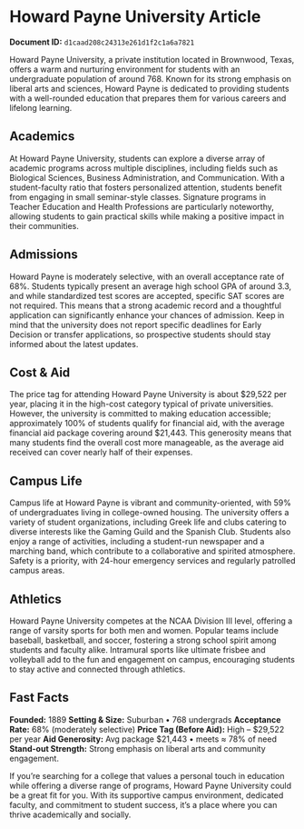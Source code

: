 # Howard Payne University Article

**Document ID:** `d1caad208c24313e261d1f2c1a6a7821`

Howard Payne University, a private institution located in Brownwood, Texas, offers a warm and nurturing environment for students with an undergraduate population of around 768. Known for its strong emphasis on liberal arts and sciences, Howard Payne is dedicated to providing students with a well-rounded education that prepares them for various careers and lifelong learning.

## Academics
At Howard Payne University, students can explore a diverse array of academic programs across multiple disciplines, including fields such as Biological Sciences, Business Administration, and Communication. With a student-faculty ratio that fosters personalized attention, students benefit from engaging in small seminar-style classes. Signature programs in Teacher Education and Health Professions are particularly noteworthy, allowing students to gain practical skills while making a positive impact in their communities.

## Admissions
Howard Payne is moderately selective, with an overall acceptance rate of 68%. Students typically present an average high school GPA of around 3.3, and while standardized test scores are accepted, specific SAT scores are not required. This means that a strong academic record and a thoughtful application can significantly enhance your chances of admission. Keep in mind that the university does not report specific deadlines for Early Decision or transfer applications, so prospective students should stay informed about the latest updates.

## Cost & Aid
The price tag for attending Howard Payne University is about $29,522 per year, placing it in the high-cost category typical of private universities. However, the university is committed to making education accessible; approximately 100% of students qualify for financial aid, with the average financial aid package covering around $21,443. This generosity means that many students find the overall cost more manageable, as the average aid received can cover nearly half of their expenses.

## Campus Life
Campus life at Howard Payne is vibrant and community-oriented, with 59% of undergraduates living in college-owned housing. The university offers a variety of student organizations, including Greek life and clubs catering to diverse interests like the Gaming Guild and the Spanish Club. Students also enjoy a range of activities, including a student-run newspaper and a marching band, which contribute to a collaborative and spirited atmosphere. Safety is a priority, with 24-hour emergency services and regularly patrolled campus areas.

## Athletics
Howard Payne University competes at the NCAA Division III level, offering a range of varsity sports for both men and women. Popular teams include baseball, basketball, and soccer, fostering a strong school spirit among students and faculty alike. Intramural sports like ultimate frisbee and volleyball add to the fun and engagement on campus, encouraging students to stay active and connected through athletics.

## Fast Facts
**Founded:** 1889
**Setting & Size:** Suburban • 768 undergrads
**Acceptance Rate:** 68% (moderately selective)
**Price Tag (Before Aid):** High – $29,522 per year
**Aid Generosity:** Avg package $21,443 • meets ≈ 78% of need
**Stand-out Strength:** Strong emphasis on liberal arts and community engagement.

If you’re searching for a college that values a personal touch in education while offering a diverse range of programs, Howard Payne University could be a great fit for you. With its supportive campus environment, dedicated faculty, and commitment to student success, it’s a place where you can thrive academically and socially.
